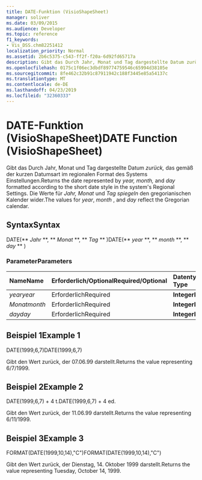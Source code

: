 ```yaml
---
title: DATE-Funktion (VisioShapeSheet)
manager: soliver
ms.date: 03/09/2015
ms.audience: Developer
ms.topic: reference
f1_keywords:
- Vis_DSS.chm82251412
localization_priority: Normal
ms.assetid: 2b6c5375-c543-ff2f-f20a-6d92fd65717a
description: Gibt das Durch Jahr, Monat und Tag dargestellte Datum zurück, das gemäß der kurzen Datumsart im regionalen Format des Systems Einstellungen. Die Werte für Jahr, Monat und Tag spiegeln den gregorianischen Kalender wider.
ms.openlocfilehash: 0175c1f06ec3dbdf89774759546c65994d38105e
ms.sourcegitcommit: 8fe462c32b91c87911942c188f3445e85a54137c
ms.translationtype: MT
ms.contentlocale: de-DE
ms.lasthandoff: 04/23/2019
ms.locfileid: "32360333"
---
```

# <a name="date-function-visioshapesheet"></a><span data-ttu-id="a30d3-104">DATE-Funktion (VisioShapeSheet)</span><span class="sxs-lookup"><span data-stu-id="a30d3-104">DATE Function (VisioShapeSheet)</span></span>

<span data-ttu-id="a30d3-105">Gibt das Durch Jahr, Monat  und Tag dargestellte Datum *zurück,* das gemäß der kurzen Datumsart im regionalen Format des Systems Einstellungen.</span><span class="sxs-lookup"><span data-stu-id="a30d3-105">Returns the date represented by  *year, month,*  and  *day*  formatted according to the short date style in the system's Regional Settings.</span></span> <span data-ttu-id="a30d3-106">Die Werte für  *Jahr,* *Monat*  und  *Tag spiegeln*  den gregorianischen Kalender wider.</span><span class="sxs-lookup"><span data-stu-id="a30d3-106">The values for  *year*, *month*  , and  *day*  reflect the Gregorian calendar.</span></span> 
  
## <a name="syntax"></a><span data-ttu-id="a30d3-107">Syntax</span><span class="sxs-lookup"><span data-stu-id="a30d3-107">Syntax</span></span>

<span data-ttu-id="a30d3-108">DATE(\*\* *Jahr* \*\*, \*\* *Monat* \*\*, \*\* *Tag* \*\* )</span><span class="sxs-lookup"><span data-stu-id="a30d3-108">DATE(\*\* *year* \*\*, \*\* *month* \*\*, \*\* *day* \*\* )</span></span> 
  
### <a name="parameters"></a><span data-ttu-id="a30d3-109">Parameter</span><span class="sxs-lookup"><span data-stu-id="a30d3-109">Parameters</span></span>

|<span data-ttu-id="a30d3-110">**Name**</span><span class="sxs-lookup"><span data-stu-id="a30d3-110">**Name**</span></span>|<span data-ttu-id="a30d3-111">**Erforderlich/Optional**</span><span class="sxs-lookup"><span data-stu-id="a30d3-111">**Required/Optional**</span></span>|<span data-ttu-id="a30d3-112">**Datentyp**</span><span class="sxs-lookup"><span data-stu-id="a30d3-112">**Data Type**</span></span>|<span data-ttu-id="a30d3-113">**Beschreibung**</span><span class="sxs-lookup"><span data-stu-id="a30d3-113">**Description**</span></span>|
|:-----|:-----|:-----|:-----|
| <span data-ttu-id="a30d3-114">_year_</span><span class="sxs-lookup"><span data-stu-id="a30d3-114">_year_</span></span> <br/> |<span data-ttu-id="a30d3-115">Erforderlich</span><span class="sxs-lookup"><span data-stu-id="a30d3-115">Required</span></span>  <br/> |<span data-ttu-id="a30d3-116">**Integer**</span><span class="sxs-lookup"><span data-stu-id="a30d3-116">**Integer**</span></span> <br/> |<span data-ttu-id="a30d3-117">Das Jahr.</span><span class="sxs-lookup"><span data-stu-id="a30d3-117">The year.</span></span>  <br/> |
| <span data-ttu-id="a30d3-118">_Monat_</span><span class="sxs-lookup"><span data-stu-id="a30d3-118">_month_</span></span> <br/> |<span data-ttu-id="a30d3-119">Erforderlich</span><span class="sxs-lookup"><span data-stu-id="a30d3-119">Required</span></span>  <br/> |<span data-ttu-id="a30d3-120">**Integer**</span><span class="sxs-lookup"><span data-stu-id="a30d3-120">**Integer**</span></span> <br/> |<span data-ttu-id="a30d3-121">Der Monat.</span><span class="sxs-lookup"><span data-stu-id="a30d3-121">The month.</span></span>  <br/> |
| <span data-ttu-id="a30d3-122">_day_</span><span class="sxs-lookup"><span data-stu-id="a30d3-122">_day_</span></span> <br/> |<span data-ttu-id="a30d3-123">Erforderlich</span><span class="sxs-lookup"><span data-stu-id="a30d3-123">Required</span></span>  <br/> |<span data-ttu-id="a30d3-124">**Integer**</span><span class="sxs-lookup"><span data-stu-id="a30d3-124">**Integer**</span></span> <br/> |<span data-ttu-id="a30d3-125">Der Tag.</span><span class="sxs-lookup"><span data-stu-id="a30d3-125">The day.</span></span>  <br/> |
   
## <a name="example-1"></a><span data-ttu-id="a30d3-126">Beispiel 1</span><span class="sxs-lookup"><span data-stu-id="a30d3-126">Example 1</span></span>

<span data-ttu-id="a30d3-127">DATE(1999,6,7)</span><span class="sxs-lookup"><span data-stu-id="a30d3-127">DATE(1999,6,7)</span></span>
  
<span data-ttu-id="a30d3-128">Gibt den Wert zurück, der 07.06.99 darstellt.</span><span class="sxs-lookup"><span data-stu-id="a30d3-128">Returns the value representing 6/7/1999.</span></span>
  
## <a name="example-2"></a><span data-ttu-id="a30d3-129">Beispiel 2</span><span class="sxs-lookup"><span data-stu-id="a30d3-129">Example 2</span></span>

<span data-ttu-id="a30d3-130">DATE(1999,6,7) + 4 t.</span><span class="sxs-lookup"><span data-stu-id="a30d3-130">DATE(1999,6,7) + 4 ed.</span></span>
  
<span data-ttu-id="a30d3-131">Gibt den Wert zurück, der 11.06.99 darstellt.</span><span class="sxs-lookup"><span data-stu-id="a30d3-131">Returns the value representing 6/11/1999.</span></span>
  
## <a name="example-3"></a><span data-ttu-id="a30d3-132">Beispiel 3</span><span class="sxs-lookup"><span data-stu-id="a30d3-132">Example 3</span></span>

<span data-ttu-id="a30d3-133">FORMAT(DATE(1999,10,14),"C")</span><span class="sxs-lookup"><span data-stu-id="a30d3-133">FORMAT(DATE(1999,10,14),"C")</span></span>
  
<span data-ttu-id="a30d3-134">Gibt den Wert zurück, der Dienstag, 14. Oktober 1999 darstellt.</span><span class="sxs-lookup"><span data-stu-id="a30d3-134">Returns the value representing Tuesday, October 14, 1999.</span></span>
  

